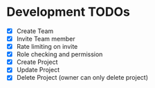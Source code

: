 # Development TODOs

- [x] Create Team
- [x] Invite Team member
- [x] Rate limiting on invite
- [x] Role checking and permission
- [x] Create Project
- [x] Update Project
- [x] Delete Project (owner can only delete project)
